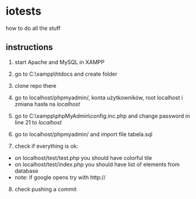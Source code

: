 # iotests
how to do all the stuff

## instructions
1. start Apache and MySQL in XAMPP
2. go to C:\xampp\htdocs and create folder
3. clone repo there
4. go to localhost/phpmyadmin/, konta użytkowników, root localhost i zmiana hasła na <i>localhost</i>
5. go to C:\xampp\phpMyAdmin\config.inc.php and change password in line 21 to <i>localhost</i>
6. go to localhost/phpmyadmin/ and import file tabela.sql

7. check if everything is ok:
- on localhost/test/test.php you should have colorful tile
- on localhost/test/index.php you should have list of elements from database
- note: if google opens try with http://

8. check pushing a commit
